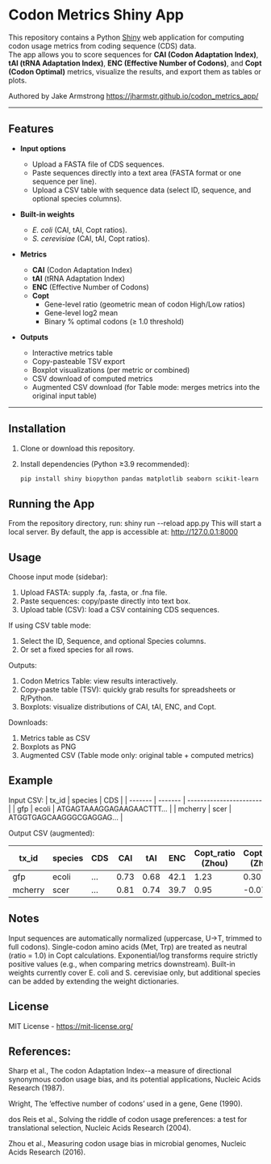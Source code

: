 # Codon Metrics Shiny App

This repository contains a Python [Shiny](https://shiny.posit.co/py/) web application for computing codon usage metrics from coding sequence (CDS) data.  
The app allows you to score sequences for **CAI (Codon Adaptation Index)**, **tAI (tRNA Adaptation Index)**, **ENC (Effective Number of Codons)**, and **Copt (Codon Optimal)** metrics, visualize the results, and export them as tables or plots.

Authored by Jake Armstrong
https://jharmstr.github.io/codon_metrics_app/

---

## Features

- **Input options**
  - Upload a FASTA file of CDS sequences.
  - Paste sequences directly into a text area (FASTA format or one sequence per line).
  - Upload a CSV table with sequence data (select ID, sequence, and optional species columns).

- **Built-in weights**
  - *E. coli* (CAI, tAI, Copt ratios).
  - *S. cerevisiae* (CAI, tAI, Copt ratios).

- **Metrics**
  - **CAI** (Codon Adaptation Index)
  - **tAI** (tRNA Adaptation Index)
  - **ENC** (Effective Number of Codons)
  - **Copt**
    - Gene-level ratio (geometric mean of codon High/Low ratios)
    - Gene-level log2 mean
    - Binary % optimal codons (≥ 1.0 threshold)

- **Outputs**
  - Interactive metrics table
  - Copy-pasteable TSV export
  - Boxplot visualizations (per metric or combined)
  - CSV download of computed metrics
  - Augmented CSV download (for Table mode: merges metrics into the original input table)

---

## Installation

1. Clone or download this repository.
2. Install dependencies (Python ≥3.9 recommended):

   ```bash
   pip install shiny biopython pandas matplotlib seaborn scikit-learn
   
## Running the App

From the repository directory, run:
shiny run --reload app.py
This will start a local server. By default, the app is accessible at:  http://127.0.0.1:8000

## Usage
Choose input mode (sidebar):
  1. Upload FASTA: supply .fa, .fasta, or .fna file.
  2. Paste sequences: copy/paste directly into text box.
  3. Upload table (CSV): load a CSV containing CDS sequences.

If using CSV table mode:
  1. Select the ID, Sequence, and optional Species columns.
  2. Or set a fixed species for all rows.

Outputs:
  1. Codon Metrics Table: view results interactively.
  2. Copy-paste table (TSV): quickly grab results for spreadsheets or R/Python.
  3. Boxplots: visualize distributions of CAI, tAI, ENC, and Copt.

Downloads:
  1. Metrics table as CSV
  2. Boxplots as PNG
  3. Augmented CSV (Table mode only: original table + computed metrics)

## Example

Input CSV:
| tx_id  | species | CDS                     |
| ------- | ------- | ----------------------- |
| gfp     | ecoli   | ATGAGTAAAGGAGAAGAACTTT… |
| mcherry | scer    | ATGGTGAGCAAGGGCGAGGAG…  |


Output CSV (augmented):

| tx_id  | species | CDS | CAI  | tAI  | ENC  | Copt\_ratio (Zhou) | Copt\_log2 (Zhou) | Copt (%) |
| ------- | ------- | --- | ---- | ---- | ---- | ------------------ | ----------------- | -------- |
| gfp     | ecoli   | …   | 0.73 | 0.68 | 42.1 | 1.23               | 0.30              | 64.5     |
| mcherry | scer    | …   | 0.81 | 0.74 | 39.7 | 0.95               | -0.07             | 48.9     |


## Notes
Input sequences are automatically normalized (uppercase, U→T, trimmed to full codons).
Single-codon amino acids (Met, Trp) are treated as neutral (ratio = 1.0) in Copt calculations.
Exponential/log transforms require strictly positive values (e.g., when comparing metrics downstream).
Built-in weights currently cover E. coli and S. cerevisiae only, but additional species can be added by extending the weight dictionaries.

## License
MIT License - https://mit-license.org/

## References:
Sharp et al., The codon Adaptation Index--a measure of directional synonymous codon usage bias, and its potential applications, Nucleic Acids Research (1987).

Wright, The ‘effective number of codons’ used in a gene, Gene (1990).

dos Reis et al., Solving the riddle of codon usage preferences: a test for translational selection, Nucleic Acids Research (2004).

Zhou et al., Measuring codon usage bias in microbial genomes, Nucleic Acids Research (2016).

